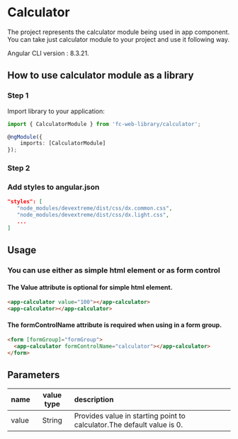 # Calculator

The project represents the calculator module being used in app component. 
You can take just calculator module to your project and use it following way.
 
Angular CLI version : 8.3.21.


## How to use calculator module as a library

### Step 1

Import library to your application:

```typescript
import { CalculatorModule } from 'fc-web-library/calculator';

@ngModule({
    imports: [CalculatorModule]
});
```

### Step 2
### Add styles to angular.json

 ``` json
"styles": [
    "node_modules/devextreme/dist/css/dx.common.css",
    "node_modules/devextreme/dist/css/dx.light.css",
    ...
]
```

## Usage
### You can use either as simple html element or as form control

#### The Value attribute is optional for simple html element.
```html
<app-calculator value="100"></app-calculator>
<app-calculator></app-calculator>
```
#### The formControlName attribute is required when using in a form group.
```html
<form [formGroup]="formGroup">
  <app-calculator formControlName="calculator"></app-calculator>
</form>
```

## Parameters

|  name  |  value type  |  description  |
|  :---  |   :-----:    |  :----------  |
| value | String       | Provides value in starting point to calculator.The default value is 0. |
